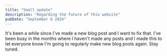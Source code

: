 ```yaml
---
title: "Small update"
description: "Regarding the future of this website"
pubDate: "September 6 2024"
---
```


It's been a while since I've made a new blog post and I want to fix that. I've been busy in the months where I haven't made any posts and I made this to let everyone know I'm going to regularly make new blog posts again. Stay tuned.
